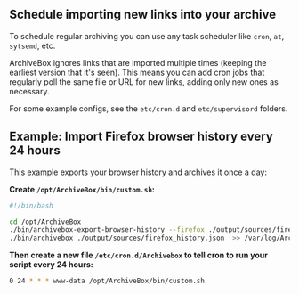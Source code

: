 ## Schedule importing new links into your archive

To schedule regular archiving you can use any task scheduler like `cron`, `at`, `sytsemd`, etc.

ArchiveBox ignores links that are imported multiple times (keeping the earliest version that it's seen).
This means you can add cron jobs that regularly poll the same file or URL for new links, adding only new
ones as necessary.

For some example configs, see the `etc/cron.d` and `etc/supervisord` folders.

## Example: Import Firefox browser history every 24 hours

This example exports your browser history and archives it once a day:

**Create `/opt/ArchiveBox/bin/custom.sh`:**
```bash
#!/bin/bash

cd /opt/ArchiveBox
./bin/archivebox-export-browser-history --firefox ./output/sources/firefox_history.json
./bin/archivebox ./output/sources/firefox_history.json  >> /var/log/ArchiveBox.log
```

**Then create a new file `/etc/cron.d/Archivebox` to tell cron to run your script every 24 hours:**
```bash
0 24 * * * www-data /opt/ArchiveBox/bin/custom.sh
```